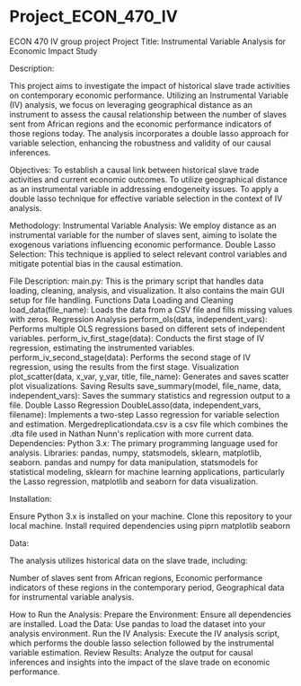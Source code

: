 # Project_ECON_470_IV
ECON 470 IV group project
Project Title: Instrumental Variable Analysis for Economic Impact Study

Description:

This
 project aims to investigate the impact of historical slave trade activities on contemporary economic performance. Utilizing an Instrumental Variable (IV) analysis, we focus on leveraging geographical distance as an instrument to assess the causal relationship
 between the number of slaves sent from African regions and the economic performance indicators of those regions today. The analysis incorporates a double lasso approach for variable selection, enhancing the robustness and validity of our causal inferences.



Objectives:
To establish a causal link between historical slave trade activities and current economic outcomes.
To utilize geographical distance as an instrumental variable in addressing endogeneity issues.
To apply a double lasso technique for effective variable selection in the context of IV analysis.

Methodology:
Instrumental Variable Analysis: We employ distance as an instrumental variable for the number of slaves sent, aiming to isolate the exogenous variations influencing economic performance.
Double Lasso Selection: This technique is applied to select relevant control variables and mitigate potential bias in the causal estimation.

File Description:
main.py: This is the primary script that handles data loading, cleaning, analysis, and visualization. It also contains the main GUI setup for file handling.
Functions
Data Loading and Cleaning
load_data(file_name): Loads the data from a CSV file and fills missing values with zeros.
Regression Analysis
perform_ols(data, independent_vars): Performs multiple OLS regressions based on different sets of independent variables.
perform_iv_first_stage(data): Conducts the first stage of IV regression, estimating the instrumented variables.
perform_iv_second_stage(data): Performs the second stage of IV regression, using the results from the first stage.
Visualization
plot_scatter(data, x_var, y_var, title, file_name): Generates and saves scatter plot visualizations.
Saving Results
save_summary(model, file_name, data, independent_vars): Saves the summary statistics and regression output to a file.
Double Lasso Regression
DoubleLasso(data, independent_vars, filename): Implements a two-step Lasso regression for variable selection and estimation.
Mergedreplicationdata.csv is a csv file which combines the .dta file used in Nathan Nunn's replication with more current data.
Dependencies:
Python 3.x: The primary programming language used for analysis.
Libraries: pandas, numpy, statsmodels, sklearn, matplotlib, seaborn.
pandas and numpy for data manipulation,
statsmodels for statistical modeling,
sklearn for machine learning applications, particularly the Lasso regression,
matplotlib and seaborn for data visualization.

Installation:

Ensure
 Python 3.x is installed on your machine. Clone this repository to your local machine. Install required dependencies using piprn
 matplotlib seaborn 


Data:

The analysis utilizes historical data on the slave trade, including:

Number of slaves sent from African regions,
Economic performance indicators of these regions in the contemporary period,
Geographical data for instrumental variable analysis.

How to Run the Analysis:
Prepare the Environment: Ensure all dependencies are installed.
Load the Data: Use pandas to load the dataset into your analysis environment.
Run the IV Analysis: Execute the IV analysis script, which performs the double lasso selection followed by the instrumental variable estimation.
Review Results: Analyze the output for causal inferences and insights into the impact of the slave trade on economic performance.
